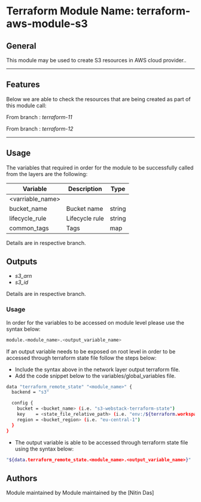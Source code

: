 # Terraform Module Name: terraform-aws-module-s3


## General

This module may be used to create S3 resources in AWS cloud provider..

---

## Features

Below we are able to check the resources that are being created as part of this module call:

From branch : *terraform-11*


From branch : *terraform-12*


---

## Usage

The variables that required in order for the module to be successfully called from the layers are the following:

| Variable            |          Description         |    Type    |
|---------------------|------------------------------|------------|
| <varriable_name>    | <description>                | <type>     |
| bucket_name         | Bucket name                  | string     |
| lifecycle_rule      | Lifecycle rule               | string     |
| common_tags         | Tags                         | map        |


Details are in respective branch.


## Outputs

- *s3_arn*
- *s3_id*


Details are in respective branch.


### Usage
In order for the variables to be accessed on module level please use the syntax below:
```bash
module.<module_name>.<output_variable_name>
```

If an output variable needs to be exposed on root level in order to be accessed through terraform state file follow the steps below:

- Include the syntax above in the network layer output terraform file.
- Add the code snippet below to the variables/global_variables file.
```bash
data "terraform_remote_state" "<module_name>" {
  backend = "s3"

  config {
    bucket = <bucket_name> (i.e. "s3-webstack-terraform-state")
    key    = <state_file_relative_path> (i.e. "env:/${terraform.workspace}/4_Networking/terraform.tfstate")
    region = <bucket_region> (i.e. "eu-central-1")
  }
}
```
- The output variable is able to be accessed through terraform state file using the syntax below:
```bash
"${data.terraform_remote_state.<module_name>.<output_variable_name>}"
```

## Authors
Module maintained by Module maintained by the [Nitin Das]